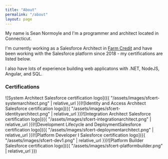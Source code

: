 ```yaml
---
title: "About"
permalink: "/about"
layout: page
---
```


My name is Sean Normoyle and I'm a programmer and architect located in Connecticut.

I'm currently working as a Salesforce Architect in [Farm Credit](https://en.wikipedia.org/wiki/Farm_Credit_System) and have been working with the Salesforce platform since 2018 - my certifications are listed below.

I also have lots of experience building web applicatons with .NET, NodeJS, Angular, and SQL.

### Certifications

![System Architect Salesforce certification logo]({{ "/assets/images/sfcert-systemarchitect.png" | relative_url }})![Identity and Access Architect Salesforce certification logo]({{ "/assets/images/sfcert-identityarchitect.png" | relative_url }})![Integration Architect Salesforce certification logo]({{ "/assets/images/sfcert-integrationarchitect.png" | relative_url }})![Development Lifecycle and DeploymentSalesforce certification logo]({{ "/assets/images/sfcert-deploymentarchitect.png" | relative_url }})![Platform Developer I Salesforce certification logo]({{ "/assets/images/sfcert-dev1.png" | relative_url }})![Platform Builder Salesforce certification logo]({{ "/assets/images/sfcert-platformbuilder.png" | relative_url }})